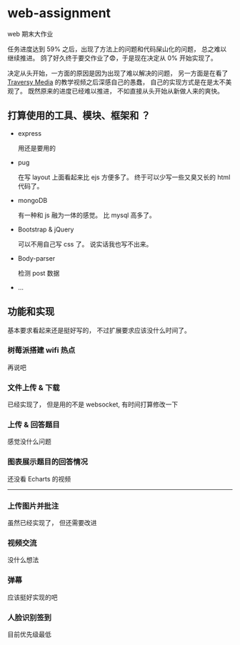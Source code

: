 # web-assignment
web 期末大作业

任务进度达到 59% 之后，出现了方法上的问题和代码屎山化的问题， 总之难以继续推进。 鸽了好久终于要交作业了😨，于是现在决定从 0% 开始实现了。

决定从头开始，一方面的原因是因为出现了难以解决的问题， 另一方面是在看了 [Traversy Media](https://www.youtube.com/watch?v=CrAU8xTHy4M&list=PLillGF-RfqbYRpji8t4SxUkMxfowG4Kqp&index=9) 的教学视频之后深感自己的愚蠢， 自己的实现方式是在是太不美观了。 既然原来的进度已经难以推进， 不如直接从头开始从新做人来的爽快。

## 打算使用的工具、模块、框架和 ？

+   express

    用还是要用的

+   pug
    
    在写 layout 上面看起来比 ejs 方便多了。 终于可以少写一些又臭又长的 html 代码了。

+   mongoDB

    有一种和 js 融为一体的感觉。 比 mysql 高多了。

+   Bootstrap & jQuery

    可以不用自己写 css 了。 说实话我也写不出来。

+   Body-parser

    检测 post 数据

+   ...

## 功能和实现

基本要求看起来还是挺好写的， 不过扩展要求应该没什么时间了。

### 树莓派搭建 wifi 热点

再说吧

### 文件上传 & 下载

已经实现了， 但是用的不是 websocket, 有时间打算修改一下

### 上传 & 回答题目

感觉没什么问题

### 图表展示题目的回答情况

还没看 Echarts 的视频

---

### 上传图片并批注

虽然已经实现了， 但还需要改进

### 视频交流

没什么想法

### 弹幕

应该挺好实现的吧

### 人脸识别签到

目前优先级最低

